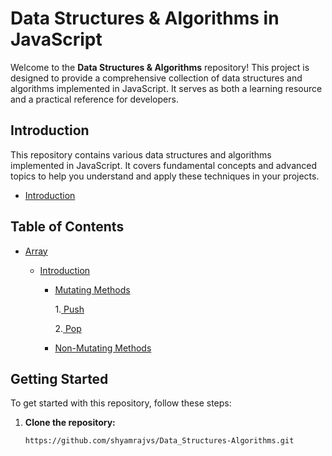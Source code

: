 # Data Structures & Algorithms in JavaScript

Welcome to the **Data Structures & Algorithms** repository! This project is designed to provide a comprehensive collection of data structures and algorithms implemented in JavaScript. It serves as both a learning resource and a practical reference for developers.

## Introduction

This repository contains various data structures and algorithms implemented in JavaScript. It covers fundamental concepts and advanced topics to help you understand and apply these techniques in your projects.
- [Introduction](https://github.com/shyamrajvs/Data_Structures-Algorithms/blob/main/Introduction.js)

## Table of Contents

- [Array](https://github.com/shyamrajvs/Data_Structures-Algorithms/tree/main/Array)

   - [Introduction](https://github.com/shyamrajvs/Data_Structures-Algorithms/blob/main/Array/arrayIntroduction.js)

      - [Mutating Methods](https://github.com/shyamrajvs/Data_Structures-Algorithms/tree/main/Array/Mutating%20Methods)

         1.[ Push](https://github.com/shyamrajvs/Data_Structures-Algorithms/blob/main/Array/Mutating%20Methods/push.js)

         2.[ Pop](https://github.com/shyamrajvs/Data_Structures-Algorithms/blob/main/Array/Mutating%20Methods/pop.js)

      - [Non-Mutating Methods](https://github.com/shyamrajvs/Data_Structures-Algorithms/tree/main/Array/Non-Mutating%20Methods)



## Getting Started

To get started with this repository, follow these steps:

1. **Clone the repository:**

   ```bash
   https://github.com/shyamrajvs/Data_Structures-Algorithms.git
